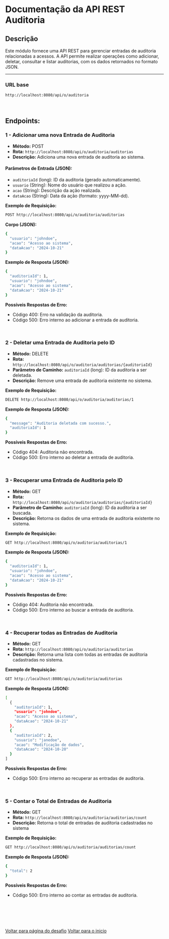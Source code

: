 # Documentação da API REST Auditoria

## Descrição
Este módulo fornece uma API REST para gerenciar entradas de auditoria relacionadas a acessos. A API permite realizar operações como adicionar, deletar, consultar e listar auditorias, com os dados retornados no formato JSON.

---

### URL base

```bash
http://localhost:8080/api/o/auditoria
```
<br>

## Endpoints:

### 1 - Adicionar uma nova Entrada de Auditoria

- **Método:** POST
- **Rota:** `http://localhost:8080/api/o/auditoria/auditorias`
- **Descrição:** Adiciona uma nova entrada de auditoria ao sistema.

#### Parâmetros de Entrada (JSON): 
- `auditoriaId` (long): ID da auditoria (gerado automaticamente).
- `usuario` (String): Nome do usuário que realizou a ação.
- `acao` (String): Descrição da ação realizada.
- `dataAcao` (String): Data da ação (formato: yyyy-MM-dd).

**Exemplo de Requisição:**

```bash
POST http://localhost:8080/api/o/auditoria/auditorias
```

**Corpo (JSON):**

```bash
{
  "usuario": "johndoe",
  "acao": "Acesso ao sistema",
  "dataAcao": "2024-10-21"
}
```

**Exemplo de Resposta (JSON):**

```bash
{
  "auditoriaId": 1,
  "usuario": "johndoe",
  "acao": "Acesso ao sistema",
  "dataAcao": "2024-10-21"
}
```

**Possíveis Respostas de Erro:**
* Código 400: Erro na validação da auditoria.
* Código 500: Erro interno ao adicionar a entrada de auditoria.

<br>

### 2 - Deletar uma Entrada de Auditoria pelo ID

- **Método:** DELETE
- **Rota:** `http://localhost:8080/api/o/auditoria/auditorias/{auditoriaId}`
- **Parâmetro de Caminho:** `auditoriaId` (long): ID da auditoria a ser deletada.
- **Descrição:** Remove uma entrada de auditoria existente no sistema.

**Exemplo de Requisição:**

```bash
DELETE http://localhost:8080/api/o/auditoria/auditorias/1
```

**Exemplo de Resposta (JSON):**

```bash
{
  "message": "Auditoria deletada com sucesso.",
  "auditoriaId": 1
}
```

**Possíveis Respostas de Erro:**
* Código 404: Auditoria não encontrada.
* Código 500: Erro interno ao deletar a entrada de auditoria.

<br>

### 3 - Recuperar uma Entrada de Auditoria pelo ID

- **Método:** GET
- **Rota:** `http://localhost:8080/api/o/auditoria/auditorias/{auditoriaId}`
- **Parâmetro de Caminho:** `auditoriaId` (long): ID da auditoria a ser buscada.
- **Descrição:** Retorna os dados de uma entrada de auditoria existente no sistema.

**Exemplo de Requisição:**

```bash
GET http://localhost:8080/api/o/auditoria/auditorias/1
```

**Exemplo de Resposta (JSON):**

```bash
{
  "auditoriaId": 1,
  "usuario": "johndoe",
  "acao": "Acesso ao sistema",
  "dataAcao": "2024-10-21"
}
```

**Possíveis Respostas de Erro:**
* Código 404: Auditoria não encontrada.
* Código 500: Erro interno ao buscar a entrada de auditoria.

<br>

### 4 - Recuperar todas as Entradas de Auditoria

- **Método:** GET
- **Rota:** `http://localhost:8080/api/o/auditoria/auditorias`
- **Descrição:** Retorna uma lista com todas as entradas de auditoria cadastradas no sistema.

**Exemplo de Requisição:**

```bash
GET http://localhost:8080/api/o/auditoria/auditorias
```

**Exemplo de Resposta (JSON):**

```bash
[
  {
    "auditoriaId": 1,
    "usuario": "johndoe",
    "acao": "Acesso ao sistema",
    "dataAcao": "2024-10-21"
  },
  {
    "auditoriaId": 2,
    "usuario": "janedoe",
    "acao": "Modificação de dados",
    "dataAcao": "2024-10-20"
  }
]
```

**Possíveis Respostas de Erro:**
* Código 500: Erro interno ao recuperar as entradas de auditoria.

<br>

### 5 - Contar o Total de Entradas de Auditoria

- **Método:** GET
- **Rota:** `http://localhost:8080/api/o/auditoria/auditorias/count`
- **Descrição:** Retorna o total de entradas de auditoria cadastradas no sistema

**Exemplo de Requisição:**

```bash
GET http://localhost:8080/api/o/auditoria/auditorias/count
```

**Exemplo de Resposta (JSON):**

```bash
{
  "total": 2
}
```

**Possíveis Respostas de Erro:**
* Código 500: Erro interno ao contar as entradas de auditoria.

<br>

<br>
<br>
<br>

[Voltar para página do desafio](/Conteudo_rockets/Desafio3/Desafio3.md)
[Voltar para o inicio](/README.md)